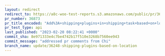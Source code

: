 ```yaml
---
layout: redirect
redirect_to: https://a8c-woo-test-reports.s3.amazonaws.com/public/pr/36873/api/index.html
pr_number: 36873
pr_title_encoded: "Add%3A+shipping+plugins+in+shipping+task+based+on+location"
pr_test_type: api
last_published: "2023-02-20 08:22:41 +0000"
commit_sha: 8e971333e4c7be4742b17f510e3268b7560ee943
commit_message: "addressed pr comments from Chi"
branch_name: update/36248-shipping-plugins-based-on-location
---
```

